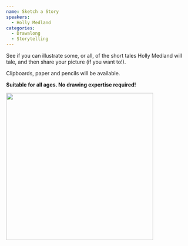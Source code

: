 ```yaml
---
name: Sketch a Story
speakers:
  - Holly Medland
categories:
  - Drawalong
  - Storytelling
---
```


See if you can illustrate some, or all, of the short tales Holly Medland will tale, and then share your picture (if you want to!).

Clipboards, paper and pencils will be available.

__Suitable for all ages. No drawing expertise required!__

<img src="../../assets/images/holly.jpeg" width=400 />